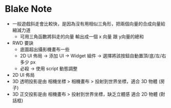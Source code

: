 Blake Note
=====
* 一般遊戲斜走會比較快，是因為沒有用相似三角形，把兩個向量的合成向量給縮減力道
  * 可用三角函數將斜走的向量 輸出成一個 x 向量 跟 y向量的總和
* RWD 要訣
  * 底圖超出攝影機畫布一些
  * 2D UI 佈局 -> 添加 UI -> Widget 組件 -> 選擇將該按鈕自動置頂/底/左/右 多少 px
  * 必殺 -> 使用 script 動態調整
* 2D UI 佈局
* 3D 透明投影是由 相機坐標 > 相機畫布 > 投射到世界坐標，適合 3D 物體 (房子)
* 3D 正交投影是由 相機畫布 > 投射到世界坐標，缺乏立體感 適合 2D 物體 (對話框)